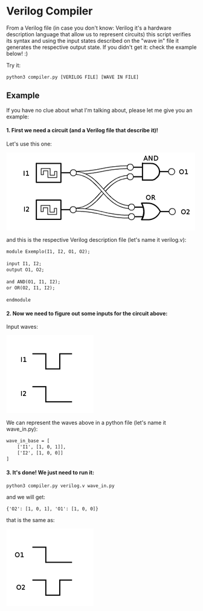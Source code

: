 Verilog Compiler
================

From a Verilog file (in case you don't know: Verilog it's a hardware description language that allow us to represent circuits) this script verifies its syntax and using the input states described on the "wave in" file it generates the respective output state. If you didn't get it: check the example below! :) 

Try it:
```
python3 compiler.py [VERILOG FILE] [WAVE IN FILE]
```

## Example

If you have no clue about what I'm talking about, please let me give you an example:

#### 1. First we need a circuit (and a Verilog file that describe it)!

Let's use this one:

![Circuit](circuit.png)

and this is the respective Verilog description file (let's name it verilog.v):
```
module Exemplo(I1, I2, O1, O2);

input I1, I2;
output O1, O2;

and AND(O1, I1, I2);
or OR(O2, I1, I2);

endmodule
```

#### 2. Now we need to figure out some inputs for the circuit above:

Input waves:

![Wave in](wavein.png)

We can represent the waves above in a python file (let's name it wave_in.py):
```
wave_in_base = [
	['I1', [1, 0, 1]],
	['I2', [1, 0, 0]]
]
```

#### 3. It's done! We just need to run it:

```
python3 compiler.py verilog.v wave_in.py
```

and we will get:
```
{'O2': [1, 0, 1], 'O1': [1, 0, 0]}
```
that is the same as:

![Wave out](waveout.png)